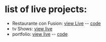 # list of live projects:
- Restaurante con Fusion: [view Live](https://confusion-restaurante.netlify.app/)    --  [code](https://github.com/ahmad-ali14/restaurante)
- tv Shows: [view live](https://loving-benz-169884.netlify.app/)
- portfolio: [view live](https://ahmad-ali.co.uk/)    --  [code](https://github.com/ahmad-ali14/portfolio)
